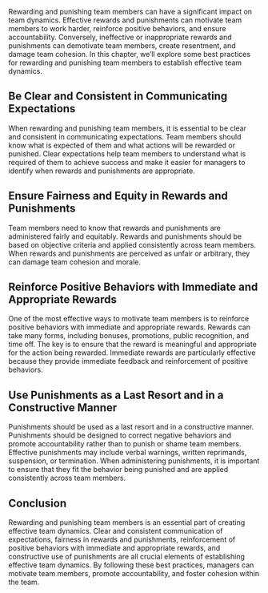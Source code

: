 

Rewarding and punishing team members can have a significant impact on team dynamics. Effective rewards and punishments can motivate team members to work harder, reinforce positive behaviors, and ensure accountability. Conversely, ineffective or inappropriate rewards and punishments can demotivate team members, create resentment, and damage team cohesion. In this chapter, we’ll explore some best practices for rewarding and punishing team members to establish effective team dynamics.

## Be Clear and Consistent in Communicating Expectations

When rewarding and punishing team members, it is essential to be clear and consistent in communicating expectations. Team members should know what is expected of them and what actions will be rewarded or punished. Clear expectations help team members to understand what is required of them to achieve success and make it easier for managers to identify when rewards and punishments are appropriate.

## Ensure Fairness and Equity in Rewards and Punishments

Team members need to know that rewards and punishments are administered fairly and equitably. Rewards and punishments should be based on objective criteria and applied consistently across team members. When rewards and punishments are perceived as unfair or arbitrary, they can damage team cohesion and morale.

## Reinforce Positive Behaviors with Immediate and Appropriate Rewards

One of the most effective ways to motivate team members is to reinforce positive behaviors with immediate and appropriate rewards. Rewards can take many forms, including bonuses, promotions, public recognition, and time off. The key is to ensure that the reward is meaningful and appropriate for the action being rewarded. Immediate rewards are particularly effective because they provide immediate feedback and reinforcement of positive behaviors.

## Use Punishments as a Last Resort and in a Constructive Manner

Punishments should be used as a last resort and in a constructive manner. Punishments should be designed to correct negative behaviors and promote accountability rather than to punish or shame team members. Effective punishments may include verbal warnings, written reprimands, suspension, or termination. When administering punishments, it is important to ensure that they fit the behavior being punished and are applied consistently across team members.

## Conclusion

Rewarding and punishing team members is an essential part of creating effective team dynamics. Clear and consistent communication of expectations, fairness in rewards and punishments, reinforcement of positive behaviors with immediate and appropriate rewards, and constructive use of punishments are all crucial elements of establishing effective team dynamics. By following these best practices, managers can motivate team members, promote accountability, and foster cohesion within the team.
